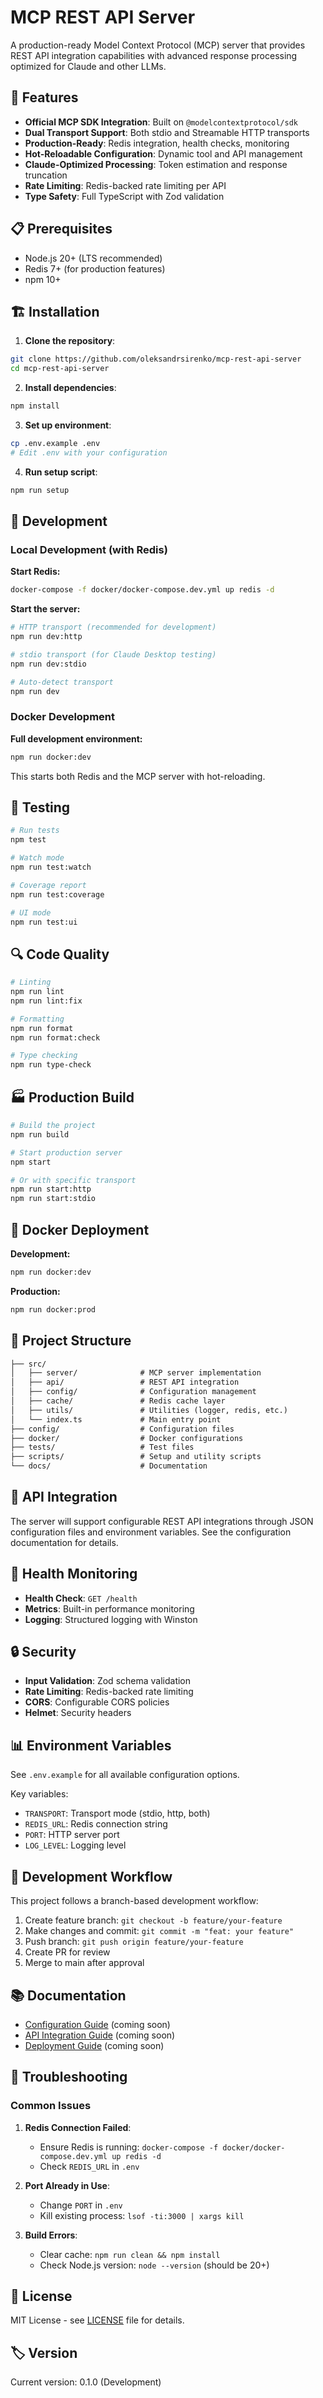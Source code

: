 # MCP REST API Server

A production-ready Model Context Protocol (MCP) server that provides REST API integration capabilities with advanced response processing optimized for Claude and other LLMs.

## 🚀 Features

- **Official MCP SDK Integration**: Built on `@modelcontextprotocol/sdk`
- **Dual Transport Support**: Both stdio and Streamable HTTP transports
- **Production-Ready**: Redis integration, health checks, monitoring
- **Hot-Reloadable Configuration**: Dynamic tool and API management
- **Claude-Optimized Processing**: Token estimation and response truncation
- **Rate Limiting**: Redis-backed rate limiting per API
- **Type Safety**: Full TypeScript with Zod validation

## 📋 Prerequisites

- Node.js 20+ (LTS recommended)
- Redis 7+ (for production features)
- npm 10+

## 🏗 Installation

1. **Clone the repository**:

```bash
git clone https://github.com/oleksandrsirenko/mcp-rest-api-server
cd mcp-rest-api-server
```

2. **Install dependencies**:

```bash
npm install
```

3. **Set up environment**:

```bash
cp .env.example .env
# Edit .env with your configuration
```

4. **Run setup script**:

```bash
npm run setup
```

## 🔧 Development

### Local Development (with Redis)

**Start Redis:**

```bash
docker-compose -f docker/docker-compose.dev.yml up redis -d
```

**Start the server:**

```bash
# HTTP transport (recommended for development)
npm run dev:http

# stdio transport (for Claude Desktop testing)
npm run dev:stdio

# Auto-detect transport
npm run dev
```

### Docker Development

**Full development environment:**

```bash
npm run docker:dev
```

This starts both Redis and the MCP server with hot-reloading.

## 🧪 Testing

```bash
# Run tests
npm test

# Watch mode
npm run test:watch

# Coverage report
npm run test:coverage

# UI mode
npm run test:ui
```

## 🔍 Code Quality

```bash
# Linting
npm run lint
npm run lint:fix

# Formatting
npm run format
npm run format:check

# Type checking
npm run type-check
```

## 🏭 Production Build

```bash
# Build the project
npm run build

# Start production server
npm start

# Or with specific transport
npm run start:http
npm run start:stdio
```

## 🐳 Docker Deployment

**Development:**

```bash
npm run docker:dev
```

**Production:**

```bash
npm run docker:prod
```

## 📁 Project Structure

```txt
├── src/
│   ├── server/              # MCP server implementation
│   ├── api/                 # REST API integration
│   ├── config/              # Configuration management
│   ├── cache/               # Redis cache layer
│   ├── utils/               # Utilities (logger, redis, etc.)
│   └── index.ts             # Main entry point
├── config/                  # Configuration files
├── docker/                  # Docker configurations
├── tests/                   # Test files
├── scripts/                 # Setup and utility scripts
└── docs/                    # Documentation
```

## 🔌 API Integration

The server will support configurable REST API integrations through JSON configuration files and environment variables. See the configuration documentation for details.

## 🚦 Health Monitoring

- **Health Check**: `GET /health`
- **Metrics**: Built-in performance monitoring
- **Logging**: Structured logging with Winston

## 🔒 Security

- **Input Validation**: Zod schema validation
- **Rate Limiting**: Redis-backed rate limiting
- **CORS**: Configurable CORS policies
- **Helmet**: Security headers

## 📊 Environment Variables

See `.env.example` for all available configuration options.

Key variables:

- `TRANSPORT`: Transport mode (stdio, http, both)
- `REDIS_URL`: Redis connection string
- `PORT`: HTTP server port
- `LOG_LEVEL`: Logging level

## 🤝 Development Workflow

This project follows a branch-based development workflow:

1. Create feature branch: `git checkout -b feature/your-feature`
2. Make changes and commit: `git commit -m "feat: your feature"`
3. Push branch: `git push origin feature/your-feature`
4. Create PR for review
5. Merge to main after approval

## 📚 Documentation

- [Configuration Guide](docs/CONFIGURATION.md) (coming soon)
- [API Integration Guide](docs/API_INTEGRATION.md) (coming soon)
- [Deployment Guide](docs/DEPLOYMENT.md) (coming soon)

## 🐛 Troubleshooting

### Common Issues

1. **Redis Connection Failed**:
   - Ensure Redis is running: `docker-compose -f docker/docker-compose.dev.yml up redis -d`
   - Check `REDIS_URL` in `.env`

2. **Port Already in Use**:
   - Change `PORT` in `.env`
   - Kill existing process: `lsof -ti:3000 | xargs kill`

3. **Build Errors**:
   - Clear cache: `npm run clean && npm install`
   - Check Node.js version: `node --version` (should be 20+)

## 📄 License

MIT License - see [LICENSE](LICENSE) file for details.

## 🏷 Version

Current version: 0.1.0 (Development)
